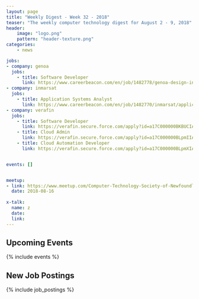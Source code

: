 ```yaml
---
layout: page
title: "Weekly Digest - Week 32 - 2018"
teaser: "The weekly computer technology digest for August 2 - 9, 2018"
header:
    image: "logo.png"
    pattern: "header-texture.png"
categories:
    - news

jobs: 
- company: genoa
  jobs:
    - title: Software Developer
      link: https://www.careerbeacon.com/en/job/1482778/genoa-design-international/software-developer/st-john-s
- company: inmarsat
  jobs:
    - title: Application Systems Analyst
      link: https://www.careerbeacon.com/en/job/1482770/inmarsat/application-systems-analyst/st-john-s
- company: verafin
  jobs:
    - title: Software Developer
      link: https://verafin.secure.force.com/apply?id=a17C000000BKBUCIA5
    - title: Cloud Admin
      link: https://verafin.secure.force.com/apply?id=a17C000000BLpmIIAT
    - title: Cloud Automation Developer
      link: https://verafin.secure.force.com/apply?id=a17C000000BLpmXIAT


events: []


meetup:
- link: https://www.meetup.com/Computer-Technology-Society-of-Newfoundland-and-Labrador/events/rpdzmpyxlbvb/
  date: 2018-08-16
  
x-talk:
  name: z
  date: 
  link: 
---
```


## Upcoming Events
{% include events %}

## New Job Postings
{% include job_postings %}
